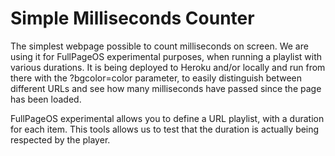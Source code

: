 # Simple Milliseconds Counter

The simplest webpage possible to count milliseconds on screen. 
We are using it for FullPageOS experimental purposes, when running a 
playlist with various durations. 
It is being deployed to Heroku and/or locally and run from there 
with the ?bgcolor=color parameter, to easily distinguish between 
different URLs and see how many milliseconds have passed since 
the page has been loaded. 

FullPageOS experimental allows you to define a URL playlist, with 
a duration for each item. This tools allows us to test that the 
duration is actually being respected by the player. 
